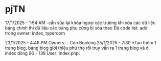 # pjTN
17/1/2025 - 1:54 AM
-cần sửa lại khóa ngoại các trường khi xóa các dữ liệu bảng chính thì dữ liệu các bảng phụ cũng bị xóa theo
Đã code list, add trong owner: index, typeroom

23/1/2025 - 4:48 PM
Owners:
    - Còn Booking
25/1/2025 - 7:30
*Tạo thêm 1 trang blog, bảng blog giới thiệu phú thọ rồi truy vấn ra 1 trang blog và ở index dòng 96 - 138
User:
    index.php:
